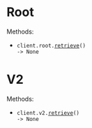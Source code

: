 # Root

Methods:

- <code title="get /">client.root.<a href="./src/sandbox/resources/root.py">retrieve</a>() -> None</code>

# V2

Methods:

- <code title="get /v2">client.v2.<a href="./src/sandbox/resources/v2.py">retrieve</a>() -> None</code>
